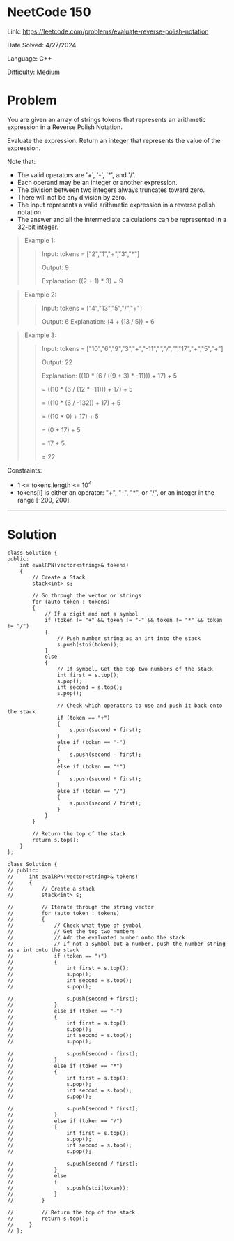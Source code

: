 # NeetCode 150

Link: https://leetcode.com/problems/evaluate-reverse-polish-notation

Date Solved: 4/27/2024

Language: C++

Difficulty: Medium

# Problem

You are given an array of strings tokens that represents an arithmetic expression in a Reverse Polish Notation.

Evaluate the expression. Return an integer that represents the value of the expression.

Note that:

- The valid operators are '+', '-', '*', and '/'.
- Each operand may be an integer or another expression.
- The division between two integers always truncates toward zero.
- There will not be any division by zero.
- The input represents a valid arithmetic expression in a reverse polish notation.
- The answer and all the intermediate calculations can be represented in a 32-bit integer.
 
>Example 1:
>
>>Input: tokens = ["2","1","+","3","*"]
>>
>>Output: 9
>>
>>Explanation: ((2 + 1) * 3) = 9

>Example 2:
>
>>Input: tokens = ["4","13","5","/","+"]
>>
>>Output: 6
>>Explanation: (4 + (13 / 5)) = 6

>Example 3:
>
>>Input: tokens = ["10","6","9","3","+","-11","*","/","*","17","+","5","+"]
>>
>>Output: 22
>>
>>Explanation: ((10 * (6 / ((9 + 3) * -11))) + 17) + 5
>>
>>= ((10 * (6 / (12 * -11))) + 17) + 5
>>
>>= ((10 * (6 / -132)) + 17) + 5
>>
>>= ((10 * 0) + 17) + 5
>>
>>= (0 + 17) + 5
>>
>>= 17 + 5
>>
>>= 22
 
Constraints:

- 1 <= tokens.length <= 10<sup>4</sup>
- tokens[i] is either an operator: "+", "-", "*", or "/", or an integer in the range [-200, 200].

---

# Solution

```
class Solution {
public:
    int evalRPN(vector<string>& tokens) 
    {
        // Create a Stack
        stack<int> s;

        // Go through the vector or strings
        for (auto token : tokens)
        {
            // If a digit and not a symbol
            if (token != "+" && token != "-" && token != "*" && token != "/")
            {
                // Push number string as an int into the stack
                s.push(stoi(token));
            }
            else
            {
                // If symbol, Get the top two numbers of the stack
                int first = s.top();
                s.pop();
                int second = s.top();
                s.pop();

                // Check which operators to use and push it back onto the stack
                if (token == "+")
                {
                    s.push(second + first);  
                }
                else if (token == "-")
                {
                    s.push(second - first); 
                }
                else if (token == "*")
                {
                    s.push(second * first);
                }
                else if (token == "/")
                {
                    s.push(second / first);
                } 
            }
        }    

        // Return the top of the stack
        return s.top();
    }
};

class Solution {
// public:
//     int evalRPN(vector<string>& tokens) 
//     {
//         // Create a stack
//         stack<int> s;

//         // Iterate through the string vector
//         for (auto token : tokens)
//         {
//             // Check what type of symbol
//             // Get the top two numbers
//             // Add the evaluated number onto the stack
//             // If not a symbol but a number, push the number string as a int onto the stack
//             if (token == "+")
//             {
//                 int first = s.top();
//                 s.pop();
//                 int second = s.top();
//                 s.pop();

//                 s.push(second + first);  
//             }
//             else if (token == "-")
//             {
//                 int first = s.top();
//                 s.pop();
//                 int second = s.top();
//                 s.pop();

//                 s.push(second - first); 
//             }
//             else if (token == "*")
//             {
//                 int first = s.top();
//                 s.pop();
//                 int second = s.top();
//                 s.pop();

//                 s.push(second * first);
//             }
//             else if (token == "/")
//             {
//                 int first = s.top();
//                 s.pop();
//                 int second = s.top();
//                 s.pop();

//                 s.push(second / first);
//             } 
//             else
//             {
//                 s.push(stoi(token));
//             }
//         }    

//         // Return the top of the stack
//         return s.top();
//     }
// };
```
